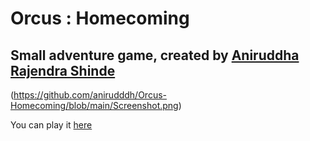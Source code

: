 # Orcus : Homecoming

## Small adventure game, created by <a href="https://linktr.ee/Anirudddh">Aniruddha Rajendra Shinde</a>
(https://github.com/anirudddh/Orcus-Homecoming/blob/main/Screenshot.png)

You can play it <a href="https://bit.ly/OrcusHomeComing">here</a>

